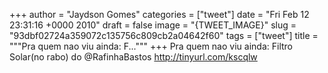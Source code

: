 
+++
author = "Jaydson Gomes"
categories = ["tweet"]
date = "Fri Feb 12 23:31:16 +0000 2010"
draft = false
image = "{TWEET_IMAGE}"
slug = "93dbf02724a359072c135756c809cb2a04642f60"
tags = ["tweet"]
title = """Pra quem nao viu ainda: F..."""
+++
Pra quem nao viu ainda: Filtro Solar(no rabo) do @RafinhaBastos http://tinyurl.com/kscqlw
